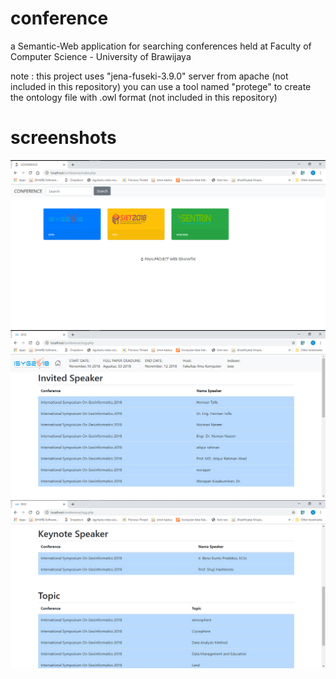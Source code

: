 # conference
a Semantic-Web application for searching conferences held at Faculty of Computer Science - University of Brawijaya

note : 
this project uses "jena-fuseki-3.9.0" server from apache (not included in this repository)
you can use a tool named "protege" to create the ontology file with .owl format (not included in this repository)

# screenshots
![welcome page](https://github.com/heruapr/conference/blob/master/Screenshoot/home.PNG)
![welcome page2](https://github.com/heruapr/conference/blob/master/Screenshoot/isyg%20page.PNG)
![sample page1](https://github.com/heruapr/conference/blob/master/Screenshoot/isyg%20%20page%202.PNG)


